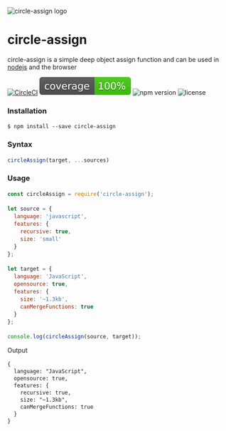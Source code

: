 ![circle-assign logo](https://www.hamistudios.com/assets/img/circle_assign_icon_transparent.png)

# circle-assign
circle-assign is a simple deep object assign function and can be used in [nodejs](https://nodejs.org/en/) and the browser

[![CircleCI](https://circleci.com/gh/hammy2899/circle-assign.svg?style=shield)](https://circleci.com/gh/hammy2899/circle-assign)
![test coverage](./coverage.svg)
![npm version](https://img.shields.io/npm/v/circle-assign.svg)
![license](https://img.shields.io/github/license/hammy2899/circle-assign.svg)


### Installation  
```  
$ npm install --save circle-assign  
```  

### Syntax
```javascript
circleAssign(target, ...sources)
```

### Usage

```javascript
const circleAssign = require('circle-assign');

let source = {
  language: 'javascript',
  features: {
    recursive: true,
    size: 'small'
  }
};

let target = {
  language: 'JavaScript',
  opensource: true,
  features: {
    size: '~1.3kb',
    canMergeFunctions: true
  }
};

console.log(circleAssign(source, target));
```

Output
```
{
  language: "JavaScript",
  opensource: true,
  features: {
    recursive: true,
    size: "~1.3kb",
    canMergeFunctions: true
  }
}
```
